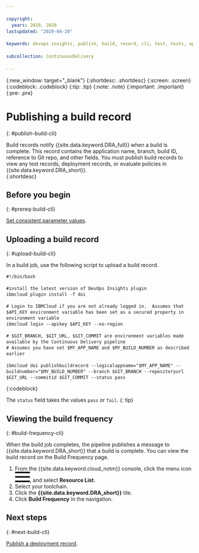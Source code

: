 ```yaml
---

copyright:
  years: 2019, 2020
lastupdated: "2020-04-20"

keywords: devops insights, publish, build, record, cli, test, tests, app

subcollection: ContinuousDelivery

---
```


{:new_window: target="_blank"}
{:shortdesc: .shortdesc}
{:screen: .screen}
{:codeblock: .codeblock}
{:tip: .tip}
{:note: .note}
{:important: .important}
{:pre: .pre}

# Publishing a build record
{: #publish-build-cli}

Build records notify {{site.data.keyword.DRA_full}} when a build is complete. This record contains the application name, branch, build ID, reference to Git repo, and other fields. You must publish build records to view any test records, deployment records, or evaluate policies in {{site.data.keyword.DRA_short}}.  
{:shortdesc}


## Before you begin
{: #prereq-build-cli}

[Set consistent parameter values](/docs/ContinuousDelivery?topic=ContinuousDelivery-setting-values-cli).


## Uploading a build record
{: #upload-build-cli} 

In a build job, use the following script to upload a build record.

```
#!/bin/bash

#install the latest version of DevOps Insights plugin
ibmcloud plugin install -f doi

# Login to IBMCloud if you are not already logged in.  Assumes that $API_KEY environment variable has been set as a secured property in environment variable
ibmcloud login --apikey $API_KEY --no-region

# $GIT_BRANCH, $GIT_URL, $GIT_COMMIT are environment variables made available by the Continuous Delivery pipeline
# Assumes you have set $MY_APP_NAME and $MY_BUILD_NUMBER as described earlier

ibmcloud doi publishbuildrecord --logicalappname="$MY_APP_NAME" --buildnumber="$MY_BUILD_NUMBER" --branch $GIT_BRANCH --repositoryurl $GIT_URL --commitid $GIT_COMMIT --status pass
```
{:codeblock}

The `status` field takes the values `pass` or `fail`.
{: tip}


## Viewing the build frequency
{: #build-frequency-cli}

When the build job completes, the pipeline publishes a message to {{site.data.keyword.DRA_short}} that a build is complete. You can view the build record on the Build Frequency page. 

1. From the {{site.data.keyword.cloud_notm}} console, click the menu icon ![hamburger icon](images/icon_hamburger.svg), and select **Resource List**.
2. Select your toolchain. 
3. Click the **{{site.data.keyword.DRA_short}}** tile.
4. Click **Build Frequency** in the navigation.  


## Next steps
{: #next-build-cli} 

[Publish a deployment record](/docs/ContinuousDelivery?topic=ContinuousDelivery-publish-deploy-cli).
